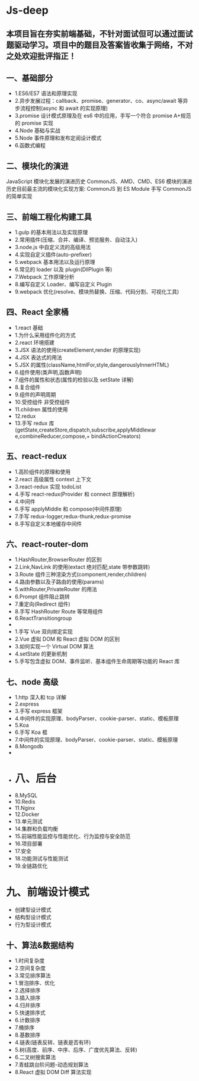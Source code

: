 # Js-deep
## 本项目旨在夯实前端基础，不针对面试但可以通过面试题驱动学习。项目中的题目及答案皆收集于网络，不对之处欢迎批评指正！
## 一、基础部分

- 1.ES6/ES7 语法和原理实现
- 2.异步发展过程：callback、promise、generator、co、async/await 等异步流程控制(async 和 await 的实现原理)
- 3.promise 设计模式原理及在 es6 中的应用，手写一个符合 promise A+规范的 promise 实现
- 4.Node 基础与实战
- 5.Node 事件原理和发布定阅设计模式
- 6.函数式编程

## 二、模块化的演进

JavaScript 模块化发展的演进历史 CommonJS、AMD、CMD、ES6 模块的演进历史目前最主流的模块化实现方案: CommonJS 到 ES Module 手写 CommonJS 的简单实现

## 三、前端工程化构建工具

- 1.gulp 的基本用法以及实现原理
- 2.常用插件(压缩、合并、编译、预览服务、自动注入)
- 3.node.js 中自定义流的高级用法
- 4.实现自定义插件(auto-prefixer)
- 5.webpack 基本用法以及运行原理
- 6.常见的 loader 以及 plugin(DllPlugin 等)
- 7.Webpack 工作原理分析
- 8.编写自定义 Loader、编写自定义 Plugin
- 9.webpack 优化(resolve、模块热替换、压缩、代码分割、可视化工具)

## 四、React 全家桶

- 1.react 基础
- 1.为什么采用组件化的方式
- 2.react 环境搭建
- 3.JSX 语法的使用(createElement,render 的原理实现)
- 4.JSX 表达式的用法
- 5.JSX 的属性(className,htmlFor,style,dangerouslyInnerHTML)
- 6.组件使用(类声明,函数声明)
- 7.组件的属性和状态(属性的检验以及 setState 详解)
- 8.复合组件
- 9.组件的声明周期
- 10.受控组件 非受控组件
- 11.children 属性的使用
- 12.redux
- 13.手写 redux 库(getState,createStore,dispatch,subscribe,applyMiddlewar e,combineReducer,compose,+ bindActionCreators)

## 五、react-­redux

- 1.高阶组件的原理和使用
- 2.react 高级属性 context 上下文
- 3.react-redux 实现 todoList
- 4.手写 react-redux(Provider 和 connect 原理解析)
- 4.中间件
- 6.手写 applyMiddle 和 compose(中间件原理)
- 7.手写 redux-logger,redux-thunk,redux-promise
- 8.手写自定义本地缓存中间件

## 六、react-router­-dom

- 1.HashRouter,BrowserRouter 的区别
- 2.Link,NavLink 的使用(extact 绝对匹配,state 带参数跳转)
- 3.Route 组件三种渲染方式(component,render,children)
- 4.路由参数以及子路由的使用(params)
- 5.withRouter,PrivateRouter 的用法
- 6.Prompt 组件阻止跳转
- 7.重定向(Redirect 组件)
- 8.手写 HashRouter Route 等常用组件
- 6.React­Transition­group
-
- 1.手写 Vue 双向绑定实现
- 2.Vue 虚拟 DOM 和 React 虚拟 DOM 的区别
- 3.如何实现一个 Virtual DOM 算法
- 4.setState 的更新机制
- 5.手写包含虚拟 DOM、事件监听、基本组件生命周期等功能的 React 库

## 七、node 高级

- 1.http 深入和 tcp 详解
- 2.express
- 3.手写 express 框架
- 4.中间件的实现原理、bodyParser、cookie-parser、static、模板原理
- 5.Koa
- 6.手写 Koa 框
- 7.中间件的实现原理、bodyParser、cookie-parser、static、模板原理
- 8.Mongodb
-
- # 八、后台
- 8.MySQL
- 10.Redis
- 11.Nginx
- 12.Docker
- 13.单元测试
- 14.集群和负载均衡
- 15.前端性能监控与性能优化、行为监控与安全防范
- 16.项目部署
- 17.安全
- 18.功能测试与性能测试
- 19.全链路优化

# 九、前端设计模式

- 创建型设计模式
- 结构型设计模式
- 行为型设计模式

## 十、算法&数据结构

- 1.时间复杂度
- 2.空间复杂度
- 3.常见排序算法
- 1.冒泡排序、优化
- 2.选择排序
- 3.插入排序
- 4.归并排序
- 5.快速排序式
- 6.计数排序
- 7.桶排序
- 8.基数排序
- 4.链表(链表反转、链表是否有环)
- 5.树(高度、前序、中序、后序、广度优先算法、反转)
- 6.二叉树搜索算法
- 7.青蛙跳台阶问题-动态规划算法
- 8.React 虚拟 DOM Diff 算法实现
